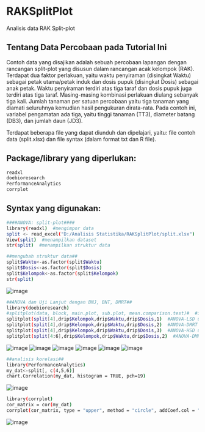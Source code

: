 # RAKSplitPlot
Analisis data RAK Split-plot

## Tentang Data Percobaan pada Tutorial Ini

Contoh data yang disajikan adalah sebuah percobaan lapangan dengan rancangan split-plot yang disusun dalam rancangan acak kelompok (RAK). Terdapat dua faktor perlakuan, yaitu waktu penyiraman (disingkat Waktu) sebagai petak utama/petak induk dan dosis pupuk (disingkat Dosis) sebagai anak petak. Waktu penyiraman terdiri atas tiga taraf dan dosis pupuk juga terdiri atas tiga taraf. Masing-masing kombinasi perlakuan diulang sebanyak tiga kali. Jumlah tanaman per satuan percobaan yaitu tiga tanaman yang diamati seluruhnya kemudian hasil pengukuran dirata-rata. Pada contoh ini, variabel pengamatan ada tiga, yaitu tinggi tanaman (TT3), diameter batang (DB3), dan jumlah daun (JD3).  

Terdapat beberapa file yang dapat diunduh dan dipelajari, yaitu: file contoh data (split.xlsx) dan file syntax (dalam format txt dan R file).

## Package/library yang diperlukan:

```sh
readxl
doebioresearch
PerformanceAnalytics
corrplot
```

## Syntax yang digunakan:
```sh
####ANOVA: split-plot####
library(readxl)  #mengimpor data
split <- read_excel("D:/Analisis Statistika/RAKSplitPlot/split.xlsx")
View(split)  #menampilkan dataset
str(split)  #menampilkan struktur data
```
```sh
##mengubah struktur data##
split$Waktu<-as.factor(split$Waktu)
split$Dosis<-as.factor(split$Dosis)
split$Kelompok<-as.factor(split$Kelompok)
str(split)
```
![image](https://github.com/yansukmawan/RAKSplitPlot/assets/66309330/35bbd04c-5999-4007-a2a3-c31d8d63a2ed) 

```sh
##ANOVA dan Uji Lanjut dengan BNJ, BNT, DMRT##
library(doebioresearch)
#splitplot(data, block, main.plot, sub.plot, mean.comparison.test)#  #ini adalah model yang digunakan
splitplot(split[4],drip$Kelompok,drip$Waktu,drip$Dosis,1)  #ANOVA-LSD untuk TT3
splitplot(split[4],drip$Kelompok,drip$Waktu,drip$Dosis,2)  #ANOVA-DMRT untuk TT3
splitplot(split[4],drip$Kelompok,drip$Waktu,drip$Dosis,3)  #ANOVA-HSD untuk TT3
splitplot(split[4:6],drip$Kelompok,drip$Waktu,drip$Dosis,2)  #ANOVA-DMRT untuk TT3, DB3, dan JD3
```
![image](https://github.com/yansukmawan/RAKSplitPlot/assets/66309330/59c39d51-9da8-4835-9fc4-e36622ba8a2c)
![image](https://github.com/yansukmawan/RAKSplitPlot/assets/66309330/8d520730-cdc2-4dfc-88f8-4723777596c7)
![image](https://github.com/yansukmawan/RAKSplitPlot/assets/66309330/de022a4d-f151-4338-90e0-958c51cef056)
![image](https://github.com/yansukmawan/RAKSplitPlot/assets/66309330/3e0b3509-9a63-47b5-b510-8445dc9eda89)
![image](https://github.com/yansukmawan/RAKSplitPlot/assets/66309330/e581725f-4845-44cd-8fc2-21e7649ed740)
![image](https://github.com/yansukmawan/RAKSplitPlot/assets/66309330/49c141c3-7865-4570-b71d-fdaddfb65c36)

```sh
##analisis korelasi##
library(PerformanceAnalytics)
my_dat<-split[, c(4,5,6)]
chart.Correlation(my_dat, histogram = TRUE, pch=19)
```
![image](https://github.com/yansukmawan/RAKSplitPlot/assets/66309330/e1179222-8fc8-424d-903b-8bbe951870fb)

```sh
library(corrplot)
cor_matrix = cor(my_dat)
corrplot(cor_matrix, type = "upper", method = "circle", addCoef.col = "black", tl.col = "black", tl.srt = 45)
```
![image](https://github.com/yansukmawan/RAKSplitPlot/assets/66309330/6c15780b-e81a-49a7-8a38-b7adb96dcff1)
